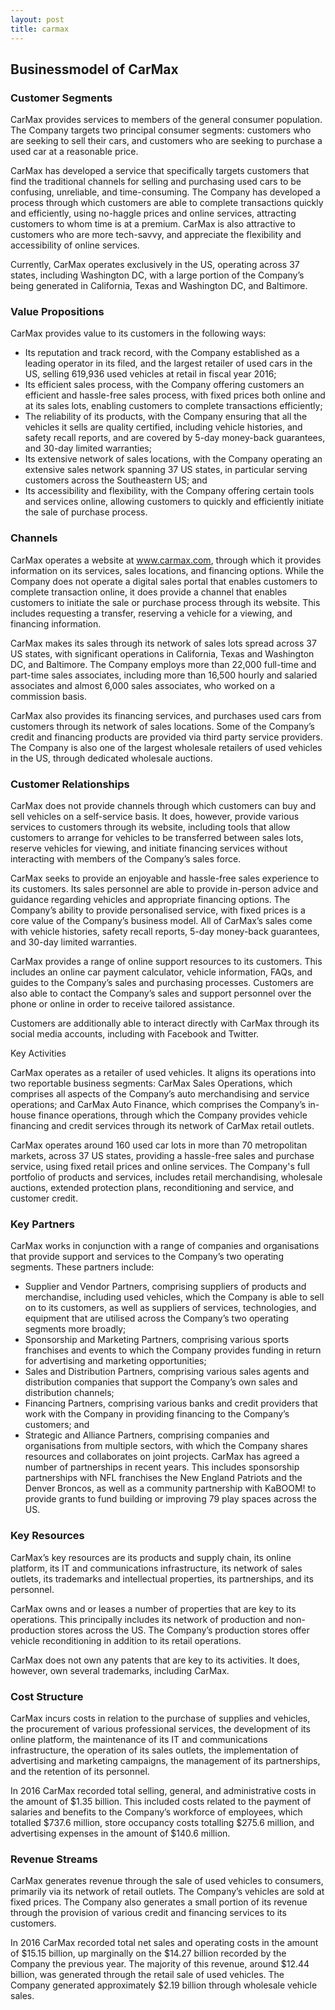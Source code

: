 ```yaml
---
layout: post
title: carmax
---
```


Businessmodel of CarMax
------------------------

### Customer Segments

CarMax provides services to members of the general consumer population. The Company targets two principal consumer segments: customers who are seeking to sell their cars, and customers who are seeking to purchase a used car at a reasonable price.

CarMax has developed a service that specifically targets customers that find the traditional channels for selling and purchasing used cars to be confusing, unreliable, and time-consuming. The Company has developed a process through which customers are able to complete transactions quickly and efficiently, using no-haggle prices and online services, attracting customers to whom time is at a premium. CarMax is also attractive to customers who are more tech-savvy, and appreciate the flexibility and accessibility of online services.

Currently, CarMax operates exclusively in the US, operating across 37 states, including Washington DC, with a large portion of the Company’s being generated in California, Texas and Washington DC, and Baltimore.

### Value Propositions

CarMax provides value to its customers in the following ways:

 * Its reputation and track record, with the Company established as a leading operator in its filed, and the largest retailer of used cars in the US, selling 619,936 used vehicles at retail in fiscal year 2016;
* Its efficient sales process, with the Company offering customers an efficient and hassle-free sales process, with fixed prices both online and at its sales lots, enabling customers to complete transactions efficiently;
* The reliability of its products, with the Company ensuring that all the vehicles it sells are quality certified, including vehicle histories, and safety recall reports, and are covered by 5-day money-back guarantees, and 30-day limited warranties;
* Its extensive network of sales locations, with the Company operating an extensive sales network spanning 37 US states, in particular serving customers across the Southeastern US; and
* Its accessibility and flexibility, with the Company offering certain tools and services online, allowing customers to quickly and efficiently initiate the sale of purchase process.
 ### Channels

CarMax operates a website at www.carmax.com, through which it provides information on its services, sales locations, and financing options. While the Company does not operate a digital sales portal that enables customers to complete transaction online, it does provide a channel that enables customers to initiate the sale or purchase process through its website. This includes requesting a transfer, reserving a vehicle for a viewing, and financing information.

CarMax makes its sales through its network of sales lots spread across 37 US states, with significant operations in California, Texas and Washington DC, and Baltimore. The Company employs more than 22,000 full-time and part-time sales associates, including more than 16,500 hourly and salaried associates and almost 6,000 sales associates, who worked on a commission basis.

CarMax also provides its financing services, and purchases used cars from customers through its network of sales locations. Some of the Company’s credit and financing products are provided via third party service providers. The Company is also one of the largest wholesale retailers of used vehicles in the US, through dedicated wholesale auctions.

### Customer Relationships

CarMax does not provide channels through which customers can buy and sell vehicles on a self-service basis. It does, however, provide various services to customers through its website, including tools that allow customers to arrange for vehicles to be transferred between sales lots, reserve vehicles for viewing, and initiate financing services without interacting with members of the Company’s sales force.

CarMax seeks to provide an enjoyable and hassle-free sales experience to its customers. Its sales personnel are able to provide in-person advice and guidance regarding vehicles and appropriate financing options. The Company’s ability to provide personalised service, with fixed prices is a core value of the Company’s business model. All of CarMax’s sales come with vehicle histories, safety recall reports, 5-day money-back guarantees, and 30-day limited warranties.

CarMax provides a range of online support resources to its customers. This includes an online car payment calculator, vehicle information, FAQs, and guides to the Company’s sales and purchasing processes. Customers are also able to contact the Company’s sales and support personnel over the phone or online in order to receive tailored assistance.

Customers are additionally able to interact directly with CarMax through its social media accounts, including with Facebook and Twitter.

Key Activities

CarMax operates as a retailer of used vehicles. It aligns its operations into two reportable business segments: CarMax Sales Operations, which comprises all aspects of the Company’s auto merchandising and service operations; and CarMax Auto Finance, which comprises the Company’s in-house finance operations, through which the Company provides vehicle financing and credit services through its network of CarMax retail outlets.

CarMax operates around 160 used car lots in more than 70 metropolitan markets, across 37 US states, providing a hassle-free sales and purchase service, using fixed retail prices and online services. The Company's full portfolio of products and services, includes retail merchandising, wholesale auctions, extended protection plans, reconditioning and service, and customer credit.

### Key Partners

CarMax works in conjunction with a range of companies and organisations that provide support and services to the Company’s two operating segments. These partners include:

 * Supplier and Vendor Partners, comprising suppliers of products and merchandise, including used vehicles, which the Company is able to sell on to its customers, as well as suppliers of services, technologies, and equipment that are utilised across the Company’s two operating segments more broadly;
* Sponsorship and Marketing Partners, comprising various sports franchises and events to which the Company provides funding in return for advertising and marketing opportunities;
* Sales and Distribution Partners, comprising various sales agents and distribution companies that support the Company’s own sales and distribution channels;
* Financing Partners, comprising various banks and credit providers that work with the Company in providing financing to the Company’s customers; and
* Strategic and Alliance Partners, comprising companies and organisations from multiple sectors, with which the Company shares resources and collaborates on joint projects.
 CarMax has agreed a number of partnerships in recent years. This includes sponsorship partnerships with NFL franchises the New England Patriots and the Denver Broncos, as well as a community partnership with KaBOOM! to provide grants to fund building or improving 79 play spaces across the US.

### Key Resources

CarMax’s key resources are its products and supply chain, its online platform, its IT and communications infrastructure, its network of sales outlets, its trademarks and intellectual properties, its partnerships, and its personnel.

CarMax owns and or leases a number of properties that are key to its operations. This principally includes its network of production and non-production stores across the US. The Company’s production stores offer vehicle reconditioning in addition to its retail operations.

CarMax does not own any patents that are key to its activities. It does, however, own several trademarks, including CarMax.

### Cost Structure

CarMax incurs costs in relation to the purchase of supplies and vehicles, the procurement of various professional services, the development of its online platform, the maintenance of its IT and communications infrastructure, the operation of its sales outlets, the implementation of advertising and marketing campaigns, the management of its partnerships, and the retention of its personnel.

In 2016 CarMax recorded total selling, general, and administrative costs in the amount of $1.35 billion. This included costs related to the payment of salaries and benefits to the Company’s workforce of employees, which totalled $737.6 million, store occupancy costs totalling $275.6 million, and advertising expenses in the amount of $140.6 million.

### Revenue Streams

CarMax generates revenue through the sale of used vehicles to consumers, primarily via its network of retail outlets. The Company’s vehicles are sold at fixed prices. The Company also generates a small portion of its revenue through the provision of various credit and financing services to its customers.

In 2016 CarMax recorded total net sales and operating costs in the amount of $15.15 billion, up marginally on the $14.27 billion recorded by the Company the previous year. The majority of this revenue, around $12.44 billion, was generated through the retail sale of used vehicles. The Company generated approximately $2.19 billion through wholesale vehicle sales.
